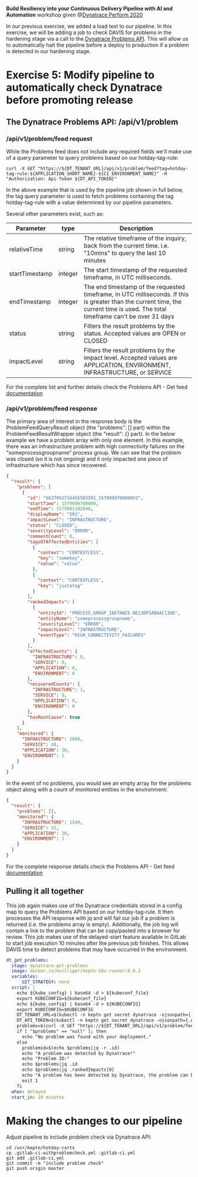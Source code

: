 **Build Resiliency into your Continuous Delivery Pipeline​ with AI and Automation** workshop given @[Dynatrace Perform 2020](https://https://www.dynatrace.com/perform-vegas//)

In our previous exercise, we added a load test to our pipeline. In this exercise, we will be adding a job to check DAVIS for problems in the hardening stage via a call to the [Dynatrace Problems API](https://www.dynatrace.com/support/help/extend-dynatrace/dynatrace-api/environment-api/problems/). This will allow us to automatically halt the pipeline before a deploy to production if a problem is detected in our hardening stage. 

# Exercise 5: Modify pipeline to automatically check Dynatrace before promoting release

## The Dynatrace Problems API: /api/v1/problem

### /api/v1/problem/feed request

While the Problems feed does not include any required fields we'll make use of a query parameter to query problems based on our hotday-tag-rule:

```console
curl -X GET "https://${DT_TENANT_URL}/api/v1/problem/feed?tag=hotday-tag-rule:${APPLICATION_SHORT_NAME}-${CI_ENVIRONMENT_NAME}" -H "Authorization: Api-Token ${DT_API_TOKEN}"
```

In the above example that is used by the pipeline job shown in full below, the tag query parameter is used to fetch problems containing the tag hotday-tag-rule with a value determined by our pipeline parameters.

Several other parameters exist, such as:

Parameter | type | Description
--- | --- | ---
relativeTime | string | The relative timeframe of the inquiry, back from the current time. i.e. "10mins" to query the last 10 minutes
startTimestamp | integer | The start timestamp of the requested timeframe, in UTC milliseconds.
endTimestamp | integer | The end timestamp of the requested timeframe, in UTC milliseconds. If this is greater than the current time, the current time is used. The total timeframe can't be over 31 days
status | string | Filters the result problems by the status. Accepted values are OPEN or CLOSED
impactLevel | string | Filters the result problems by the impact level. Accepted values are APPLICATION, ENVIRONMENT, INFRASTRUCTURE, or SERVICE

For the complete list and further details check the Problems API - Get feed [documentation](https://www.dynatrace.com/support/help/extend-dynatrace/dynatrace-api/environment-api/problems/problems/get-feed/)

### /api/v1/problem/feed response

The primary area of interest in the response body is the ProblemFeedQueryResult object (the "problems": [] part) within the ProblemFeedResultWrapper object (the "result": {} part). In the below example we have a problem array with only one element. In this example, there was an infrastructure problem with high connectivity failures on the "someprocessgroupname" process group. We can see that the problem was closed (so it is not ongoing) and it only impacted one piece of infrastructure which has since recovered. 

```json
{
  "result": {
    "problems": [
      {
        "id": "6637992734455503501_1579899780000V2",
        "startTime": 1579899780000,
        "endTime": 1579901102648,
        "displayName": "501",
        "impactLevel": "INFRASTRUCTURE",
        "status": "CLOSED",
        "severityLevel": "ERROR",
        "commentCount": 0,
        "tagsOfAffectedEntities": [
          {
            "context": "CONTEXTLESS",
            "key": "somekey",
            "value": "value"
          },
          {
            "context": "CONTEXTLESS",
            "key": "justatag"
          }
        ],
        "rankedImpacts": [
          {
            "entityId": "PROCESS_GROUP_INSTANCE-BE13DF5ADAAC13DD",
            "entityName": "someprocessgroupname",
            "severityLevel": "ERROR",
            "impactLevel": "INFRASTRUCTURE",
            "eventType": "HIGH_CONNECTIVITY_FAILURES"
          }
        ],
        "affectedCounts": {
          "INFRASTRUCTURE": 0,
          "SERVICE": 0,
          "APPLICATION": 0,
          "ENVIRONMENT": 0
        },
        "recoveredCounts": {
          "INFRASTRUCTURE": 1,
          "SERVICE": 0,
          "APPLICATION": 0,
          "ENVIRONMENT": 0
        },
        "hasRootCause": true
      }
    ],
    "monitored": {
      "INFRASTRUCTURE": 2009,
      "SERVICE": 48,
      "APPLICATION": 10,
      "ENVIRONMENT": 1
    }
  }
}
```

In the event of no problems, you would see an empty array for the problems object along with a count of monitored entities in the environment:

```json
{
  "result": {
    "problems": [],
    "monitored": {
      "INFRASTRUCTURE": 1549,
      "SERVICE": 32,
      "APPLICATION": 10,
      "ENVIRONMENT": 1
    }
  }
}
```

For the complete response details check the Problems API - Get feed [documentation](https://www.dynatrace.com/support/help/extend-dynatrace/dynatrace-api/environment-api/problems/problems/get-feed/)

## Pulling it all together

This job again makes use of the Dynatrace credentials stored in a config map to query the Problems API based on our hotday-tag-rule. It then processes the API response with jq and will fail our job if a problem is returned (i.e. the problems array is empty). Additionally, the job log will contain a link to the problem that can be copy/pasted into a browser for review. This job makes use of the delayed-start feature available in GitLab to start job execution 10 minutes after the previous job finishes. This allows DAVIS time to detect problems that may have occurred in the environment.

```yaml
dt_get_problems:
  stage: dynatrace-get-problems
  image: docker.io/mvilliger/keptn-k8s-runner:0.6.2
  variables:
      GIT_STRATEGY: none
  script: |
    echo ${kube_config} | base64 -d > ${kubeconf_file}
    export KUBECONFIG=${kubeconf_file}
    echo ${kube_config} | base64 -d > ${KUBECONFIG}
    export KUBECONFIG=$KUBECONFIG    
    DT_TENANT_URL=$(kubectl -n keptn get secret dynatrace -ojsonpath={.data.DT_TENANT} | base64 -d)
    DT_API_TOKEN=$(kubectl -n keptn get secret dynatrace -ojsonpath={.data.DT_API_TOKEN} | base64 -d)
    problems=$(curl -X GET "https://${DT_TENANT_URL}/api/v1/problem/feed?tag=hotday-tag-rule:${APPLICATION_SHORT_NAME}-${CI_ENVIRONMENT_NAME}" -H "Authorization: Api-Token ${DT_API_TOKEN}" | jq ".result.problems[0]")
    if [ "$problems" == "null" ]; then
      echo "No problem was found with your deployment."
    else
      problemid=$(echo $problems|jq -r .id)            
      echo "A problem was detected by Dynatrace!"
      echo "Problem ID:"
      echo $problems|jq .id
      echo $problems|jq .rankedImpacts[0]
      echo "A problem has been detected by Dynatrace, the problem can be viewed here: https://${DT_TENANT_URL}/#problems/problemdetails;pid=${problemid}"
      exit 1
    fi
  when: delayed
  start_in: 10 minutes  
```

# Making the changes to our pipeline

Adjust pipeline to include problem check via Dynatrace API:
```console
cd /usr/keptn/hotday-carts
cp .gitlab-ci-withproblemcheck.yml .gitlab-ci.yml
git add .gitlab-ci.yml
git commit -m "include problem check"
git push origin master
```